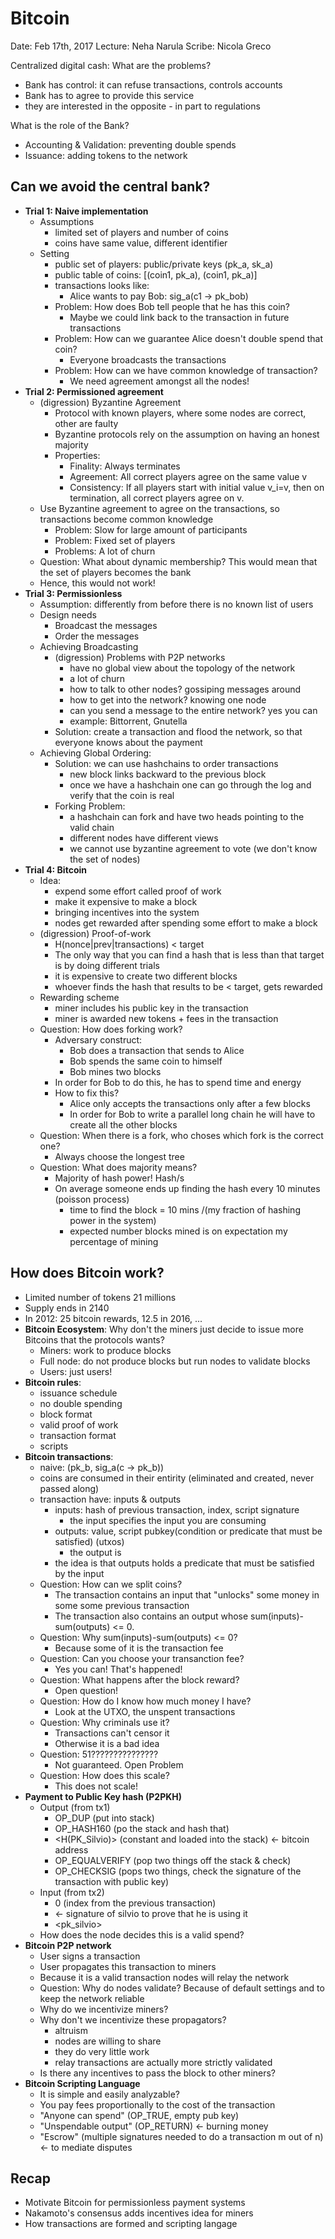 # Bitcoin

Date: Feb 17th, 2017
Lecture: Neha Narula
Scribe: Nicola Greco


Centralized digital cash: What are the problems?
  - Bank has control: it can refuse transactions, controls accounts
  - Bank has to agree to provide this service
  - they are interested in the opposite - in part to regulations

What is the role of the Bank?
  - Accounting & Validation: preventing double spends
  - Issuance: adding tokens to the network

## Can we avoid the central bank?
- **Trial 1: Naive implementation**
  - Assumptions
    - limited set of players and number of coins
    - coins have same value, different identifier
  - Setting
    - public set of players: public/private keys (pk_a, sk_a)
    - public table of coins: [(coin1, pk_a), (coin1, pk_a)]
    - transactions looks like:
      - Alice wants to pay Bob: sig_a(c1 -> pk_bob)
    - Problem: How does Bob tell people that he has this coin?
      - Maybe we could link back to the transaction in future transactions
    - Problem: How can we guarantee Alice doesn't double spend that coin?
      - Everyone broadcasts the transactions
    - Problem: How can we have common knowledge of transaction?
      - We need agreement amongst all the nodes!
- **Trial 2: Permissioned agreement**
  - (digression) Byzantine Agreement
    - Protocol with known players, where some nodes are correct, other are faulty
    - Byzantine protocols rely on the assumption on having an honest majority
    - Properties:
      - Finality: Always terminates
      - Agreement: All correct players agree on the same value v
      - Consistency: If all players start with initial value v_i=v, then on termination, all correct players agree on v.
  - Use Byzantine agreement to agree on the transactions, so transactions become common knowledge
    - Problem: Slow for large amount of participants
    - Problem: Fixed set of players
    - Problems: A lot of churn
  - Question: What about dynamic membership? This would mean that the set of players becomes the bank
  - Hence, this would not work!
- **Trial 3: Permissionless**
  - Assumption: differently from before there is no known list of users
  - Design needs
    - Broadcast the messages
    - Order the messages
  - Achieving Broadcasting
    - (digression) Problems with P2P networks
      - have no global view about the topology of the network
      - a lot of churn
      - how to talk to other nodes? gossiping messages around
      - how to get into the network? knowing one node
      - can you send a message to the entire network? yes you can
      - example: Bittorrent, Gnutella
    - Solution: create a transaction and flood the network, so that everyone knows about the payment
  - Achieving Global Ordering:
    - Solution: we can use hashchains to order transactions
      - new block links backward to the previous block
      - once we have a hashchain one can go through the log and verify that the coin is real
    - Forking Problem:
      - a hashchain can fork and have two heads pointing to the valid chain
      - different nodes have different views
      - we cannot use byzantine agreement to vote (we don't know the set of nodes)
- **Trial 4: Bitcoin**
  - Idea:
    - expend some effort called proof of work
    - make it expensive to make a block
    - bringing incentives into the system
    - nodes get rewarded after spending some effort to make a block
  - (digression) Proof-of-work
    - H(nonce|prev|transactions) < target
    - The only way that you can find a hash that is less than that target is by doing different trials
    - it is expensive to create two different blocks
    - whoever finds the hash that results to be < target, gets rewarded
  - Rewarding scheme
    - miner includes his public key in the transaction
    - miner is awarded new tokens + fees in the transaction
  - Question: How does forking work?
    - Adversary construct:
      - Bob does a transaction that sends to Alice
      - Bob spends the same coin to himself
      - Bob mines two blocks
    - In order for Bob to do this, he has to spend time and energy
    - How to fix this?
      - Alice only accepts the transactions only after a few blocks
      - In order for Bob to write a parallel long chain he will have to create all the other blocks
  - Question: When there is a fork, who choses which fork is the correct one?
    - Always choose the longest tree
  - Question: What does majority means?
    - Majority of hash power! Hash/s
    - On average someone ends up finding the hash every 10 minutes (poisson process)
      - time to find the block = 10 mins /(my fraction of hashing power in the system)
      - expected number blocks mined is on expectation my percentage of mining

## How does Bitcoin work?
- Limited number of tokens 21 millions
- Supply ends in 2140
- In 2012: 25 bitcoin rewards, 12.5 in 2016, ...
- **Bitcoin Ecosystem**: Why don't the miners just decide to issue more Bitcoins that the protocols wants?
  - Miners: work to produce blocks
  - Full node: do not produce blocks but run nodes to validate blocks
  - Users: just users!
- **Bitcoin rules**:
  - issuance schedule
  - no double spending
  - block format
  - valid proof of work
  - transaction format
  - scripts
- **Bitcoin transactions**:
  - naive: (pk_b, sig_a(c -> pk_b))
  - coins are consumed in their entirity (eliminated and created, never passed along)
  - transaction have: inputs & outputs
    - inputs: hash of previous transaction, index, script signature
      - the input specifies the input you are consuming
    - outputs: value, script pubkey(condition or predicate that must be satisfied) (utxos)
      - the output is
    - the idea is that outputs holds a predicate that must be satisfied by the input
  - Question: How can we split coins?
    - The transaction contains an input that "unlocks" some money in some some previous transaction
    - The transaction also contains an output whose sum(inputs)-sum(outputs) <= 0.
  - Question: Why sum(inputs)-sum(outputs) <= 0?
    - Because some of it is the transaction fee
  - Question: Can you choose your transanction fee?
    - Yes you can! That's happened!
  - Question: What happens after the block reward?
    - Open question!
  - Question: How do I know how much money I have?
    - Look at the UTXO, the unspent transactions
  - Question: Why criminals use it?
    - Transactions can't censor it
    - Otherwise it is a bad idea
  - Question: 51???????????????
    - Not guaranteed. Open Problem
  - Question: How does this scale?
    - This does not scale!
- **Payment to Public Key hash (P2PKH)**
  - Output (from tx1)
    - OP_DUP (put into stack)
    - OP_HASH160 (po the stack and hash that)
    - <H(PK_Silvio)> (constant and loaded into the stack) <- bitcoin address
    - OP_EQUALVERIFY (pop two things off the stack & check)
    - OP_CHECKSIG (pops two things, check the signature of the transaction with public key)
  - Input (from tx2)
    - 0 (index from the previous transaction)
    - <sig> <- signature of silvio to prove that he is using it  
    - <pk_silvio>
  - How does the node decides this is a valid spend?
- **Bitcoin P2P network**
  - User signs a transaction
  - User propagates this transaction to miners
  - Because it is a valid transaction nodes will relay the network
  - Question: Why do nodes validate? Because of default settings and to keep the network reliable
  - Why do we incentivize miners?
  - Why don't we incentivize these propagators?
    - altruism
    - nodes are willing to share
    - they do very little work
    - relay transactions are actually more strictly validated
  - Is there any incentives to pass the block to other miners?
- **Bitcoin Scripting Language**
  - It is simple and easily analyzable?
  - You pay fees proportionally to the cost of the transaction
  - "Anyone can spend" (OP_TRUE, empty pub key)
  - "Unspendable output" (OP_RETURN) <- burning money
  - "Escrow" (multiple signatures needed to do a transaction m out of n) <- to mediate disputes

## Recap
- Motivate Bitcoin for permissionless payment systems
- Nakamoto's consensus adds incentives idea for miners
- How transactions are formed and scripting langage
